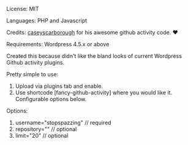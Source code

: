 License: MIT

Languages: PHP and Javascript

Credits: [caseyscarborough](https://github.com/caseyscarborough/github-activity) for his awesome github activity code. :heart:

Requirements: Wordpress 4.5.x or above

Created this because didn't like the bland looks of current Wordpress Github activity plugins.

Pretty simple to use:
  1. Upload via plugins tab and enable.
  2. Use shortcode [fancy-github-activity] where you would like it. Configurable options below.

Options:
  1. username="stopspazzing" // required
  2. repository="" // optional
  3. limit="20" // optional
